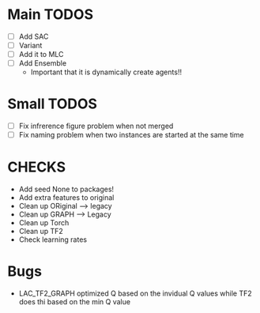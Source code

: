 # Main TODOS

-   [ ] Add SAC
-   [ ] Variant
-   [ ] Add it to MLC
-   [ ] Add Ensemble
    -   Important that it is dynamically create agents!!

# Small TODOS

-   [ ] Fix infrerence figure problem when not merged
-   [ ] Fix naming problem when two instances are started at the same time

# CHECKS

-   Add seed None to packages!
-   Add extra features to original
-   Clean up ORiginal --> legacy
-   Clean up GRAPH --> Legacy
-   Clean up Torch
-   Clean up TF2
-   Check learning rates

# Bugs

-   LAC_TF2_GRAPH optimized Q based on the invidual Q values while TF2 does thi based on the min Q value
